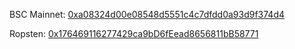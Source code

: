 BSC Mainnet: [0xa08324d00e08548d5551c4c7dfdd0a93d9f374d4](https://bscscan.com/address/0xa08324d00e08548d5551c4c7dfdd0a93d9f374d4)

Ropsten: [0x176469116277429ca9bD6fEead8656811bB58771](https://ropsten.etherscan.io/address/0x176469116277429ca9bD6fEead8656811bB58771)